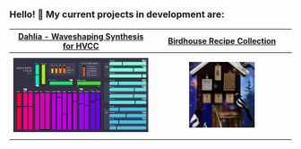 ### Hello! 👋 My current projects in development are:

| [Dahlia - Waveshaping Synthesis for HVCC](https://github.com/vulcu/dahlia/) | [Birdhouse Recipe Collection](https://github.com/vulcu/birdhouse-recipes/) |
|---|---|
| <a href="https://github.com/vulcu/dahlia/"><img src="https://github.com/vulcu/dahlia/blob/main/docs/images/dahlia-controls-main.png"/></a> | <p align="center"><a href="https://github.com/vulcu/birdhouse-recipes/"><img src="https://github.com/vulcu/birdhouse-recipes/blob/main/docs/birdhouse-recipes-01.jpg" width="50%" /></a></p> |

<!--
**vulcu/vulcu** is a ✨ _special_ ✨ repository because its `README.md` (this file) appears on your GitHub profile.

Here are some ideas to get you started:

- Hi there 👋
- 🔭 I’m currently working on ...
- 🌱 I’m currently learning ...
- 👯 I’m looking to collaborate on ...
- 🤔 I’m looking for help with ...
- 💬 Ask me about ...
- 📫 How to reach me: ...
- 😄 Pronouns: ...
- ⚡ Fun fact: ...
-->
